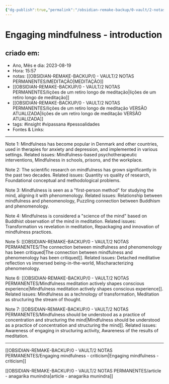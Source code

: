 ```yaml
---
{"dg-publish":true,"permalink":"/obsidian-remake-backup/0-vault/2-notas-permanentes/engaging-mindfulness-introduction/","tags":["permanente","insight","vipassana","pessoalidades"],"dgHomeLink":true,"dgShowLocalGraph":true,"dgShowFileTree":true,"dgEnableSearch":true,"noteIcon":""}
---
```


# Engaging mindfulness - introduction

## criado em: 
-  Ano, Mês e dia: 2023-08-19
- Hora: 15:57
- notas: [[OBSIDIAN-REMAKE-BACKUP/0 - VAULT/2 NOTAS PERMANENTES/MEDITAÇÃO\|MEDITAÇÃO]]
- [[OBSIDIAN-REMAKE-BACKUP/0 - VAULT/2 NOTAS PERMANENTES/lições de um retiro longo de meditação\|lições de um retiro longo de meditação]]
- [[OBSIDIAN-REMAKE-BACKUP/0 - VAULT/2 NOTAS PERMANENTES/lições de um retiro longo de meditação VERSÃO ATUALIZADA\|lições de um retiro longo de meditação VERSÃO ATUALIZADA]]
- tags: #insight #vipassana #pessoalidades 
- Fontes & Links: 
---

Note 1: Mindfulness has become popular in Denmark and other countries, used in therapies for anxiety and depression, and implemented in various settings.
Related issues: Mindfulness-based psychotherapeutic interventions, Mindfulness in schools, prisons, and the workplace.

Note 2: The scientific research on mindfulness has grown significantly in the past two decades.
Related issues: Quantity vs quality of research, Foundational conceptual and methodological problems.

Note 3: Mindfulness is seen as a "first-person method" for studying the mind, aligning it with phenomenology.
Related issues: Relationship between mindfulness and phenomenology, Puzzling connection between Buddhism and phenomenology.

Note 4: Mindfulness is considered a "science of the mind" based on Buddhist observation of the mind in meditation.
Related issues: Transformation vs revelation in meditation, Repackaging and innovation of mindfulness practices.

Note 5: [[OBSIDIAN-REMAKE-BACKUP/0 - VAULT/2 NOTAS PERMANENTES/The connection between mindfulness and phenomenology has been critiqued\|The connection between mindfulness and phenomenology has been critiqued]].
Related issues: Detached meditative reflection vs immersed being-in-the-world, Mischaracterizing phenomenology.

Note 6: [[OBSIDIAN-REMAKE-BACKUP/0 - VAULT/2 NOTAS PERMANENTES/Mindfulness meditation actively shapes conscious experience\|Mindfulness meditation actively shapes conscious experience]].
Related issues: Mindfulness as a technology of transformation, Meditation as structuring the stream of thought.

Note 7: [[OBSIDIAN-REMAKE-BACKUP/0 - VAULT/2 NOTAS PERMANENTES/Mindfulness should be understood as a practice of concentration and structuring the mind\|Mindfulness should be understood as a practice of concentration and structuring the mind]].
Related issues: Awareness of engaging in structuring activity, Awareness of the results of meditation.


---

[[OBSIDIAN-REMAKE-BACKUP/0 - VAULT/2 NOTAS PERMANENTES/Engaging mindfulness - criticism\|Engaging mindfulness - criticism]]

[[OBSIDIAN-REMAKE-BACKUP/0 - VAULT/2 NOTAS PERMANENTES/article - anagarika munindra\|article - anagarika munindra]]
